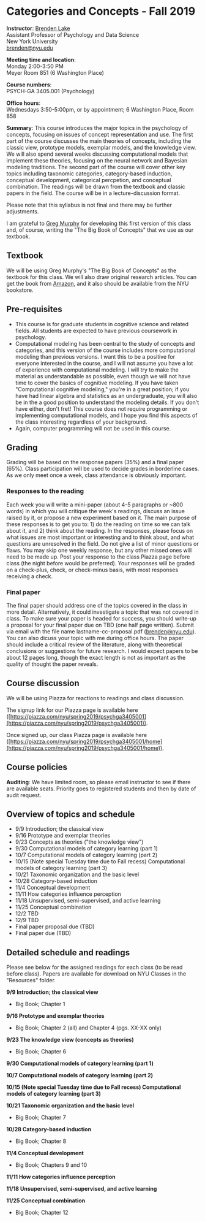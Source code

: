 # Categories and Concepts - Fall 2019

**Instructor**: [Brenden Lake](https://cims.nyu.edu/~brenden/)  
Assistant Professor of Psychology and Data Science  
New York University  
brenden@nyu.edu  

**Meeting time and location**:  
Monday 2:00-3:50 PM  
Meyer Room 851 (6 Washington Place)

**Course numbers**:  
PSYCH-GA 3405.001 (Psychology)  

**Office hours**:  
Wednesdays 3:50-5:00pm, or by appointment; 6 Washington Place, Room 858

**Summary**: This course introduces the major topics in the psychology of concepts, focusing on issues of concept representation and use. The first part of the course discusses the main theories of concepts, including the classic view, prototype models, exemplar models, and the knowledge view. We will also spend several weeks discussing computational models that implement these theories, focusing on the neural network and Bayesian modeling traditions. The second part of the course will cover other key topics including taxonomic categories, category-based induction, conceptual development, categorical percpetion, and conceptual combination. The readings will be drawn from the textbook and classic papers in the field. The course will be in a lecture-discussion format. 

Please note that this syllabus is not final and there may be further adjustments.

I am grateful to [Greg Murphy](https://psych.nyu.edu/murphy/) for developing this first version of this class and, of course, writing the "The Big Book of Concepts" that we use as our textbook.

## Textbook
We will be using Greg Murphy's "The Big Book of Concepts" as the textbook for this class. We will also draw original research articles. You can get the book from [Amazon](https://www.amazon.com/Book-Concepts-Bradford-Books-Press-ebook/dp/B001KW0APW), and it also should be available from the NYU bookstore.

## Pre-requisites
- This course is for graduate students in cognitive science and related fields. All students are expected to have previous coursework in psychology.
- Computational modeling has been central to the study of concepts and categories, and this version of the course includes more computational modeling than previous versions. I want this to be a positive for everyone interested in the course, and I will not assume you have a lot of experience with computational modeling. I will try to make the material as understandable as possible, even though we will not have time to cover the basics of cognitive modeling. If you have taken "Computational cognitive modeling," you're in a great position; if you have had linear algebra and statistics as an undergraduate, you will also be in the a good position to understand the modeling details. If you don't have either, don't fret! This course does not require programming or implementing computational models, and I hope you find this aspects of the class interesting regardless of your background.
- Again, computer programming will not be used in this course.

## Grading
Grading will be based on the response papers (35%) and a final paper (65%). Class participation will be used to decide grades in borderline cases. As we only meet once a week, class attendance is obviously important.

### Responses to the reading
Each week you will write a mini-paper (about 4-5 paragraphs or ~800 words) in which you will critique the week's readings, discuss an issue raised by it, or propose a new experiment based on it. The main purpose of these responses is to get you to: 1) do the reading on time so we can talk about it, and 2) think about the reading. In the responses, please focus on what issues are most important or interesting and to think about, and what questions are unresolved in the field. Do not give a list of minor questions or flaws. You may skip one weekly response, but any other missed ones will need to be made up. Post your response to the class Piazza page before class (the night before would be preferred). Your responses will be graded on a check-plus, check, or check-minus basis, with most responses receiving a check.

### Final paper
The final paper should address one of the topics covered in the class in more detail. Alternatively, it could investigate a topic that was not covered in class. To make sure your paper is headed for success, you should write-up a proposal for your final paper due on TBD (one half page written). Submit via email with the file name lastname-cc-proposal.pdf (brenden@nyu.edu). You can also dicuss your topic with me during office hours. The paper should include a critical review of the literature, along with theoretical conclusions or suggestions for future research. I would expect papers to be about 12 pages long, though the exact length is not as important as the quality of thought the paper reveals. 

## Course discussion  
We will be using Piazza for reactions to readings and class discussion.

The signup link for our Piazza page is available here ([https://piazza.com/nyu/spring2019/psychga3405001](https://piazza.com/nyu/spring2019/psychga3405001)).

Once signed up, our class Piazza page is available here ([https://piazza.com/nyu/spring2019/psychga3405001/home](https://piazza.com/nyu/spring2019/psychga3405001/home)).

## Course policies

**Auditing**: We have limited room, so please email instructor to see if there are available seats. Priority goes to registered students and then by date of audit request.

## Overview of topics and schedule
- 9/9 Introduction; the classical view
- 9/16 Prototype and exemplar theories
- 9/23 Concepts as theories ("the knowledge view")
- 9/30 Computational models of category learning (part 1)
- 10/7 Computational models of category learning (part 2)
- 10/15 (Note special Tuesday time due to Fall recess) Computational models of category learning (part 3)
- 10/21 Taxonomic organization and the basic level
- 10/28 Category-based induction
- 11/4 Conceptual development
- 11/11 How categories influence perception
- 11/18 Unsupervised, semi-supervised, and active learning
- 11/25 Conceptual combination
- 12/2 TBD
- 12/9 TBD
- Final paper proposal due (TBD)
- Final paper due (TBD)

## Detailed schedule and readings
Please see below for the assigned readings for each class (to be read before class). Papers are available for download on NYU Classes in the "Resources" folder.

**9/9 Introduction; the classical view**
- Big Book; Chapter 1

**9/16 Prototype and exemplar theories**
- Big Book; Chapter 2 (all) and Chapter 4 (pgs. XX-XX only)

**9/23 The knowledge view (concepts as theories)**
- Big Book; Chapter 6

**9/30 Computational models of category learning (part 1)**

**10/7 Computational models of category learning (part 2)**

**10/15 (Note special Tuesday time due to Fall recess) Computational models of category learning (part 3)**

**10/21 Taxonomic organization and the basic level**
- Big Book; Chapter 7

**10/28 Category-based induction**
- Big Book; Chapter 8

**11/4 Conceptual development**
- Big Book; Chapters 9 and 10

**11/11 How categories influence perception**

**11/18 Unsupervised, semi-supervised, and active learning**

**11/25 Conceptual combination**
- Big Book; Chapter 12
